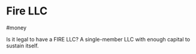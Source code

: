 # Fire LLC
#money

Is it legal to have a FIRE LLC?
A single-member LLC with enough capital to sustain itself.
